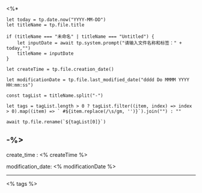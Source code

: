 <%*

	let today = tp.date.now("YYYY-MM-DD") 
	let titleName = tp.file.title
	
	if (titleName === "未命名" | titleName === "Untitled") {
		let inputDate = await tp.system.prompt("请输入文件名称和标签：" + today,"")
		titleName = inputDate
	}
	
	let createTime = tp.file.creation_date() 
	
	let modificationDate = tp.file.last_modified_date("dddd Do MMMM YYYY HH:mm:ss") 
	
	const tagList = titleName.split("-")
	
	let tags = tagList.length > 0 ? tagList.filter((item, index) => index > 0).map((item) => ` #${item.replace(/\s/gm, '')}`).join("") : ""
	
	await tp.file.rename(`${tagList[0]}`)
	
-%>
---

create_time : <% createTime %>

modification_date: <% modificationDate %>

---
<% tags %>
